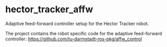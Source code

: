 # hector_tracker_affw
Adaptive feed-forward controller setup for the Hector Tracker robot.

The project contains the robot specific code for the adaptive feed-forward controller: https://github.com/tu-darmstadt-ros-pkg/affw_control
